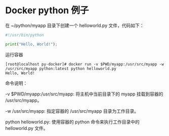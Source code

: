 

# Docker python 例子

在 ~/python/myapp 目录下创建一个 helloworld.py 文件，代码如下：
```python
#!/usr/bin/python

print("Hello, World!");
```
运行容器

```shell script
[root@localhost py-docker]# docker run -v $PWD/myapp:/usr/src/myapp -w /usr/src/myapp python:latest python helloworld.py
Hello, World!
```
命令说明：

-v $PWD/myapp:/usr/src/myapp: 将主机中当前目录下的 myapp 挂载到容器的 /usr/src/myapp。

-w /usr/src/myapp: 指定容器的 /usr/src/myapp 目录为工作目录。

python helloworld.py: 使用容器的 python 命令来执行工作目录中的 helloworld.py 文件。






